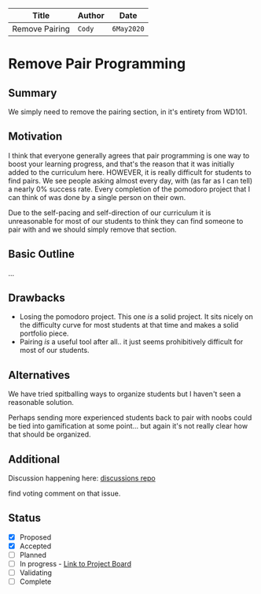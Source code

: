 | Title | Author | Date |
| --- | --- | --- |
| Remove Pairing | `Cody` | `6May2020` |

# Remove Pair Programming

## Summary

We simply need to remove the pairing section, in it's entirety from WD101.

## Motivation

I think that everyone generally agrees that pair programming is one way to boost your learning progress, and that's the reason that it was initially added to the curriculum here.  HOWEVER, it is really difficult for students to find pairs.  We see people asking almost every day, with (as far as I can tell) a nearly 0% success rate.  Every completion of the pomodoro project that I can think of was done by a single person on their own.

Due to the self-pacing and self-direction of our curriculum it is unreasonable for most of our students to think they can find someone to pair with and we should simply remove that section.

## Basic Outline

...

## Drawbacks

- Losing the pomodoro project.  This one _is_ a solid project.  It sits nicely on the difficulty curve for most students at that time and makes a solid portfolio piece.
- Pairing _is_ a useful tool after all.. it just seems prohibitively difficult for most of our students.

## Alternatives

We have tried spitballing ways to organize students but I haven't seen a reasonable solution.

Perhaps sending more experienced students back to pair with noobs could be tied into gamification at some point... but again it's not really clear how that should be organized.

## Additional

Discussion happening here: [discussions repo](https://github.com/TheOdinProject/discussions/issues/27)

find voting comment on that issue.

## Status
- [x] Proposed
- [x] Accepted
- [ ] Planned
- [ ] In progress - [Link to Project Board](https;//github.com)
- [ ] Validating
- [ ] Complete
